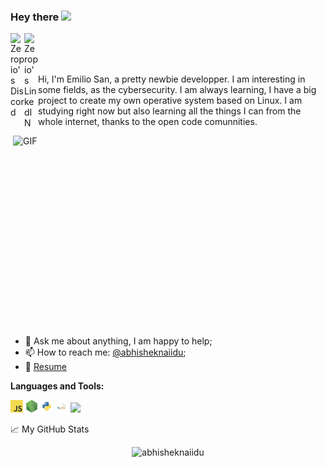 ### Hey there <img src="https://media.giphy.com/media/hvRJCLFzcasrR4ia7z/giphy.gif" width="25px">
<a href="https://discord.com/users/398195882216128532/">
  <img align="left" alt="Zeropio's Discord" width="22px" src="https://raw.githubusercontent.com/peterthehan/peterthehan/master/assets/discord.svg" />
</a>
<a href="https://www.linkedin.com/in/emilio-sánchez-garcía-8551901ba/">
  <img align="left" alt="Zeropio's LinkedIN" width="22px" src="https://raw.githubusercontent.com/peterthehan/peterthehan/master/assets/linkedin.svg" />
</a>

<br />
<br />
<br />

Hi, I'm Emilio San, a pretty newbie developper. I am interesting in some fields, as the cybersecurity. I am always learning, I have a big project to create my own operative system based on Linux. I am studying right now but also learning all the things I can from the whole internet, thanks to the open code comunnities.


  <img align="right" alt="GIF" src="https://www.google.com/url?sa=i&url=https%3A%2F%2Fdribbble.com%2Fshots%2F4171367-Coding-Freak&psig=AOvVaw2o62st79RC-uHrwLyNBe-n&ust=1622889592737000&source=images&cd=vfe&ved=0CAIQjRxqFwoTCNj_04Pl_fACFQAAAAAdAAAAABAD" width="500" height="320" />
  
- 💬 Ask me about anything, I am happy to help;
- 📫 How to reach me: [@abhisheknaiidu](https://twitter.com/abhisheknaiidu);
- 📝 [Resume](https://drive.google.com/file/d/186ledj5PMY2damRWGpOrxYQZ2xSKjKD_/view)

**Languages and Tools:**  

<code><img height="20" src="https://raw.githubusercontent.com/github/explore/80688e429a7d4ef2fca1e82350fe8e3517d3494d/topics/javascript/javascript.png"></code>
<code><img height="20" src="https://raw.githubusercontent.com/github/explore/80688e429a7d4ef2fca1e82350fe8e3517d3494d/topics/nodejs/nodejs.png"></code>
<code><img height="20" src="https://raw.githubusercontent.com/github/explore/80688e429a7d4ef2fca1e82350fe8e3517d3494d/topics/python/python.png"></code>
<code><img height="20" src="https://raw.githubusercontent.com/github/explore/80688e429a7d4ef2fca1e82350fe8e3517d3494d/topics/mysql/mysql.png"></code>
<code><img height="20" src="![image](https://user-images.githubusercontent.com/78456264/120789321-c5f26a80-c531-11eb-85ca-be4dc539a41a.png)"></code>


📈 My GitHub Stats

<p align="center"> <img src="https://github-readme-stats.vercel.app/api?username=abhisheknaiidu&show_icons=true&theme=gotham" alt="abhisheknaiidu" />



